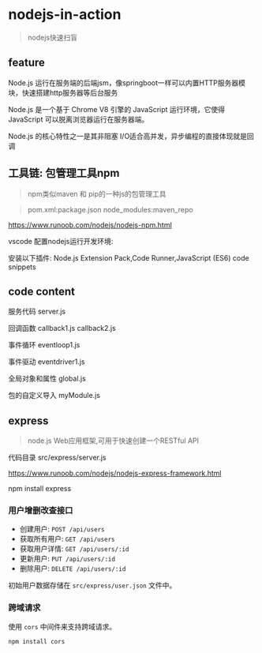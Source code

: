 # nodejs-in-action

> nodejs快速扫盲

## feature

Node.js 运行在服务端的后端jsm，像springboot一样可以内置HTTP服务器模块，快速搭建http服务器等后台服务

Node.js 是一个基于 Chrome V8 引擎的 JavaScript 运行环境，它使得 JavaScript 可以脱离浏览器运行在服务器端。

Node.js 的核心特性之一是其非阻塞 I/O适合高并发，异步编程的直接体现就是回调


## 工具链: 包管理工具npm

> npm类似maven 和 pip的一种js的包管理工具

> pom.xml:package.json node_modules:maven_repo

https://www.runoob.com/nodejs/nodejs-npm.html


vscode 配置nodejs运行开发环境:

安装以下插件: Node.js Extension Pack,Code Runner,JavaScript (ES6) code snippets


## code content

服务代码 server.js

回调函数 callback1.js callback2.js

事件循环 eventloop1.js

事件驱动 eventdriver1.js

全局对象和属性 global.js

包的自定义导入 myModule.js


## express 

> node.js Web应用框架,可用于快速创建一个RESTful API

代码目录 src/express/server.js

https://www.runoob.com/nodejs/nodejs-express-framework.html

npm install express

### 用户增删改查接口

- 创建用户: `POST /api/users`
- 获取所有用户: `GET /api/users`
- 获取用户详情: `GET /api/users/:id`
- 更新用户: `PUT /api/users/:id`
- 删除用户: `DELETE /api/users/:id`

初始用户数据存储在 `src/express/user.json` 文件中。

### 跨域请求

使用 `cors` 中间件来支持跨域请求。

```bash
npm install cors
```